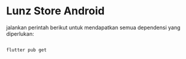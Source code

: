 # Lunz Store Android

jalankan perintah berikut untuk mendapatkan semua dependensi yang diperlukan:
```bash

flutter pub get
